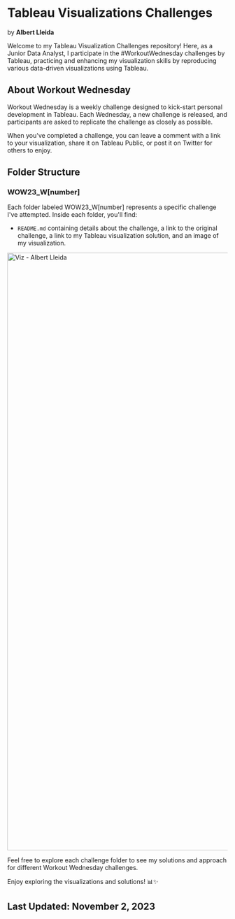 # Tableau Visualizations Challenges
by **Albert Lleida**

Welcome to my Tableau Visualization Challenges repository! Here, as a Junior Data Analyst, I participate in the #WorkoutWednesday challenges by Tableau, practicing and enhancing my visualization skills by reproducing various data-driven visualizations using Tableau.

## About Workout Wednesday

Workout Wednesday is a weekly challenge designed to kick-start personal development in Tableau. Each Wednesday, a new challenge is released, and participants are asked to replicate the challenge as closely as possible.

When you've completed a challenge, you can leave a comment with a link to your visualization, share it on Tableau Public, or post it on Twitter for others to enjoy.

## Folder Structure

### WOW23_W[number]

Each folder labeled WOW23_W[number] represents a specific challenge I've attempted. Inside each folder, you'll find:

- `README.md` containing details about the challenge, a link to the original challenge, a link to my Tableau visualization solution, and an image of my visualization.

<img width="1367" alt="Viz - Albert Lleida" src="https://github.com/alleida23/Tableau_Viz_Challenges/assets/124719215/ce86901c-7948-4d71-951e-b3082e69e928">


Feel free to explore each challenge folder to see my solutions and approach for different Workout Wednesday challenges.

Enjoy exploring the visualizations and solutions! 📊✨

## Last Updated: November 2, 2023

